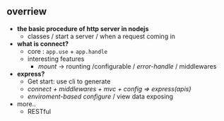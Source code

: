 ##  overriew

+ __the basic procedure of http server in nodejs__
    - classes / start a server / when a request coming in
+ __what is connect?__
    - core : `app.use` + `app.handle`
    - interesting features
        + _mount_ -> rounting /configurable / _error-handle_ / middlewares
+ __express?__
    - Get start: use cli to generate
    - _connect + middlewares + mvc + config => express(apis)_
    - _enviroment-based configure_ / view data exposing
+ more..
    - RESTful